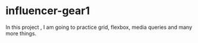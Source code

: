 # influencer-gear1
In this project , I am going to practice grid, flexbox, media queries and many more things. 
